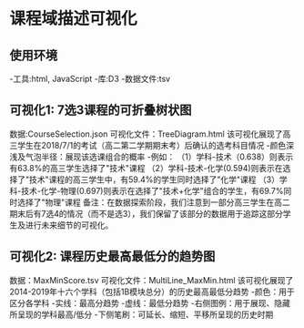 # **课程域描述可视化**

## 使用环境
-工具:html, JavaScript
-库:D3
-数据文件:tsv

## 可视化1: 7选3课程的可折叠树状图
数据:CourseSelection.json
可视化文件：TreeDiagram.html
该可视化展现了高三学生在2018/7/1的考试（高二第二学期期末考）后确认的选考科目情况
-颜色深浅及气泡半径：展现该选课组合的概率
-例如：
（1）学科-技术（0.638）则表示有63.8%的高三学生选择了"技术"课程
（2）学科-技术-化学(0.594)则表示在选择了"技术"课程的高三学生中，有59.4%的学生同时选择了"化学"课程
（3）学科-技术-化学-物理(0.697)则表示在选择了"技术+化学"组合的学生，有69.7%同时选择了"物理"课程
备注：在数据探索阶段，我们注意到一部分高三学生在高二期末后有7选4的情况（而不是选3），我们保留了该部分的数据用于追踪这部分学生及进行未来细节的可视化。

## 可视化2: 课程历史最高最低分的趋势图
数据：MaxMinScore.tsv
可视化文件：MultiLine_MaxMin.html
该可视化展现了2014-2019年十六个学科（包括1B模块总分）的历史最高最低分趋势
-颜色：用于区分各学科
-实线：最高分趋势
-虚线：最低分趋势
-右侧图例：用于展现、隐藏所呈现的学科最高/低分
-下侧笔刷：可延长、缩短、平移所呈现的历史时期

